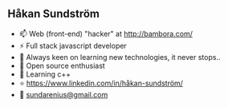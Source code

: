 ## Håkan Sundström

- 📫 Web (front-end) "hacker" at http://bambora.com/
- ⚡ Full stack javascript developer
- 🔭 Always keen on learning new technologies, it never stops..
- 🌱 Open source enthusiast
- :school: Learning c++
- :star: https://www.linkedin.com/in/håkan-sundström/
- :email: sundarenius@gmail.com
